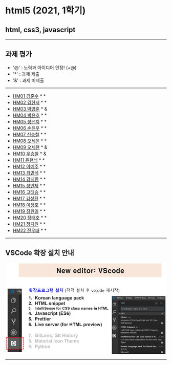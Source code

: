 # html5 (2021, 1학기)
## html, css3, javascript
---
## 과제 평가
- '@' : 노력과 아이디어 인정! (+@)
- '*' : 과제 제출 
- '&' : 과제 미제출 
***
- [HM01	김준수](https://github.com/96wnstn/HM01) * *
- [HM02	김현서](https://github.com/HyunSeo0928/hm02) * *
- [HM03	박영훈](https://github.com/hunypark/hm03) * &
- [HM04	박윤호](https://github.com/yoonho0624/hm04) * *
- [HM05	성은지](https://github.com/eun-jiii/HM05) * *
- [HM06	손윤우](https://github.com/yunuu/hm06) * *
- [HM07	신승철](https://github.com/kdkh96/hm07x) * *
- [HM08	오세윤](https://github.com/chilledlife/HM08) * *
- [HM09	오세현](https://github.com/Ohsaehyeon/HM09) * &
- [HM10	우승철](https://github.com/woo-seung-cheol/HM10) * &
- [HM11	윤현석](https://github.com/yhs11116/HM11) * *
- [HM12	이예주](https://github.com/JJangyeJJangju/hm12) * *
- [HM13	최민석](https://github.com/cmsinje/-hm13) * *
- [HM14	강지환](https://github.com/qkqh9635/hm14) * *
- [HM15	성인제](https://github.com/nsa32300/hm15) * *
- [HM16	고태승](https://github.com/xotmddlsp2/HM16-) * *
- [HM17	김성환](https://github.com/Seong-Hwan99/HM17) * *
- [HM18	이정호](https://github.com/LOLMGs/HM18) * *
- [HM19	장원일](https://github.com/jangeleven/HM19) * *
- [HM20	장태호](https://github.com/HINEET/hm20) * *
- [HM21	정지원](https://github.com/lalalalalra/hm21) * *
- [HM22	진우태](https://github.com/Wjkdj/HM22) * *
***
## VSCode 확장 설치 안내

![VSCode 확장 설치 안내](https://github.com/Redwoods/html5/blob/master/vscode_extensions.png)
***
